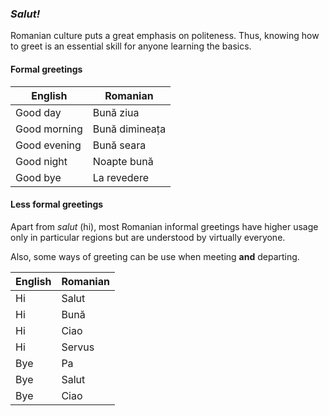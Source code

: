 ### *Salut!*

Romanian culture puts a great emphasis on politeness. Thus, knowing how to greet
is an essential skill for anyone learning the basics.

#### Formal greetings

| English      | Romanian       |
|--------------|----------------|
| Good day     | Bună ziua      |
| Good morning | Bună dimineața |
| Good evening | Bună seara     |
| Good night   | Noapte bună    |
| Good bye     | La revedere    |

#### Less formal greetings

Apart from *salut* (hi), most Romanian informal greetings have higher usage only
in particular regions but are understood by virtually everyone.

Also, some ways of greeting can be use when meeting **and** departing.

| English | Romanian |
|---------|----------|
| Hi      | Salut    |
| Hi      | Bună     |
| Hi      | Ciao     |
| Hi      | Servus   |
| Bye     | Pa       |
| Bye     | Salut    |
| Bye     | Ciao     |

